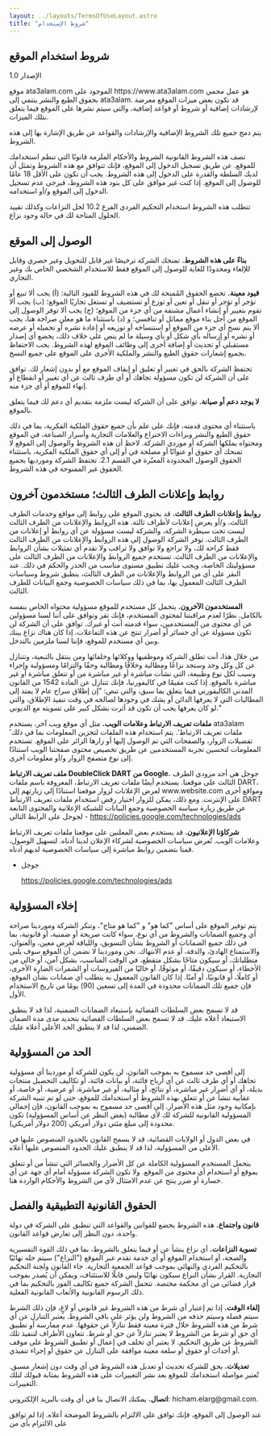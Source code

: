 ```yaml
---
layout: ../layouts/TermsOfUseLayout.astro
title: "شروط الإستخدام"
---
```


<h2>شروط استخدام الموقع</h2>
<p>الإصدار 1.0</p>
<p>موقع ata3alam.com الموجود على https://www.ata3alam.com هو عمل محمي بحقوق الطبع والنشر ينتمي إلى ata3alam. قد تكون بعض ميزات الموقع معرضة لإرشادات إضافية أو شروط أو قواعد إضافية، والتي سيتم نشرها على الموقع فيما يتعلق بتلك الميزات.</p>
<p>يتم دمج جميع تلك الشروط الإضافية والإرشادات والقواعد عن طريق الإشارة بها إلى هذه الشروط.</p>
<p>تصف هذه الشروط القانونية الشروط والأحكام الملزمة قانونًا التي تنظم استخدامك للموقع. عن طريق تسجيل الدخول إلى الموقع، فإنك تتوافق مع هذه الشروط وتمثل أن لديك السلطة والقدرة على الدخول إلى هذه الشروط. يجب أن تكون على الأقل 18 عامًا للوصول إلى الموقع. إذا كنت غير موافق على كل بنود هذه الشروط، فيرجى عدم تسجيل الدخول إلى الموقع و/أو استخدامه.</p>
<p>تتطلب هذه الشروط استخدام التحكيم الفردي الفرع 10.2 لحل النزاعات وكذلك تقييد الحلول المتاحة لك في حالة وجود نزاع. </p>
<h2>الوصول إلى الموقع</h2>
<p><strong>بناءً على هذه الشروط.</strong> تمنحك الشركة ترخيصًا غير قابل للتحويل وغير حصري وقابل للإلغاء ومحدودًا للغاية للوصول إلى الموقع فقط للاستخدام الشخصي الخاص بك وغير التجاري.</p>
<p><strong>قيود معينة.</strong> تخضع الحقوق المُمنحة لك في هذه الشروط للقيود التالية: (أ) يجب ألا تبيع أو تؤجر أو تؤجر أو تنقل أو تعين أو توزع أو تستضيف أو تستغل تجاريًا الموقع؛ (ب) يجب ألا تقوم بتغيير أو إنشاء أعمال مشتقة من أي جزء من الموقع؛ (ج) يجب ألا توفر الوصول إلى الموقع من أجل بناء موقع مماثل أو تنافسي؛ و (د) باستثناء ما هو معلن صراحة هنا، يجب ألا يتم نسخ أي جزء من الموقع أو استنساخه أو توزيعه أو إعادة نشره أو تحميله أو عرضه أو نشره أو إرساله بأي شكل أو بأي وسيلة ما لم ينص على خلاف ذلك، يخضع أي إصدار مستقبلي أو تحديث أو إضافة أخرى إلى وظائف الموقع لهذه الشروط. يجب الاحتفاظ بجميع إشعارات حقوق الطبع والنشر والملكية الأخرى على الموقع على جميع النسخ.</p>
<p>تحتفظ الشركة بالحق في تغيير أو تعليق أو إيقاف الموقع مع أو بدون إشعار لك. توافق على أن الشركة لن تكون مسؤولة تجاهك أو أي طرف ثالث عن أي تغيير أو انقطاع أو إنهاء للموقع أو أي جزء منه.</p>
<p><strong>لا يوجد دعم أو صيانة.</strong> توافق على أن الشركة ليست ملزمة بتقديم أي دعم لك فيما يتعلق بالموقع.</p>
<p>باستثناء أي محتوى قدمته، فإنك على علم بأن جميع حقوق الملكية الفكرية، بما في ذلك حقوق الطبع والنشر وبراءات الاختراع والعلامات التجارية وأسرار الصناعة، في الموقع ومحتواه يملكها الشركة أو موردي الشركة. لاحظ أن هذه الشروط والوصول إلى الموقع لا تمنحك أي حقوق أو عنوانًا أو مصلحة في أو إلى أي حقوق الملكية الفكرية، باستثناء الحقوق الوصول المحدودة المعبّرة في القسم 2.1. تحتفظ الشركة ومورديها بجميع الحقوق غير الممنوحة في هذه الشروط.</p>
<h2>روابط وإعلانات الطرف الثالث؛ مستخدمون آخرون</h2>
<p><strong>روابط وإعلانات الطرف الثالث.</strong> قد يحتوي الموقع على روابط إلى مواقع وخدمات الطرف الثالث، و/أو يعرض إعلانات لأطراف ثالثة. هذه الروابط والإعلانات من الطرف الثالث ليست تحت سيطرة الشركة، والشركة ليست مسؤولة عن أي روابط أو إعلانات من الطرف الثالث. توفر الشركة الوصول إلى هذه الروابط والإعلانات من الطرف الثالث فقط كراحة لك، ولا تراجع ولا توافق ولا تراقب ولا تقدم أي تمثيلات بشأن الروابط والإعلانات من الطرف الثالث. تستخدم جميع الروابط والإعلانات من الطرف الثالث على مسؤوليتك الخاصة، ويجب عليك تطبيق مستوى مناسب من الحذر والحكم في ذلك. عند النقر على أي من الروابط والإعلانات من الطرف الثالث، ينطبق شروط وسياسات الطرف الثالث المعمول بها، بما في ذلك سياسات الخصوصية وجمع البيانات للطرف الثالث.</p>
<p><strong>المستخدمون الآخرون.</strong> يتحمل كل مستخدم للموقع مسؤولية محتواه الخاص بنفسه بالكامل. نظرًا لعدم مراقبتنا لمحتوى المستخدم، فإنك تقر وتوافق على أننا لسنا مسؤولين عن أي محتوى من المستخدمين، سواء قدمته أنت أو غيرك. توافق على أن الشركة لن تكون مسؤولة عن أي خسائر أو أضرار تنتج عن هذه التفاعلات. إذا كان هناك نزاع بينك وبين أي مستخدم للموقع، فإننا لسنا ملزمين بالتدخل.</p>
<p>من خلال هذا، أنت تطلق الشركة وموظفيها ووكلائها وخلفائها ومن ينتقل بالتبعية، وتتنازل عن كل وكل وجد وستجد نزاعًا ومطالبة وخلافًا ومطالبة وحقًا والتزامًا ومسؤولية وإجراء وسبب لكل نوع وطبيعة، التي نشأت مباشرة أو غير مباشرة من أو تتعلق مباشرة أو غير مباشرة بالموقع. إذا كنت مقيمًا في كاليفورنيا، فإنك تتنازل عن المادة 1542 من القانون المدني الكاليفورني فيما يتعلق بما سبق، والتي تنص: "إن إطلاق سراح عام لا يمتد إلى المطالبات التي لا يعرفها الدائن أو يشك في وجودها لصالحه في وقت تنفيذ الإطلاق، والتي لو كان يعرفها يجب أن تكون قد أثرت بشكل كبير على تسويته مع الديوني."</p>
<p><strong>ملفات تعريف الارتباط وعلامات الويب.</strong> مثل أي موقع ويب آخر، يستخدم ata3alam 'ملفات تعريف الارتباط'. يتم استخدام هذه الملفات لتخزين المعلومات بما في ذلك تفضيلات الزوار، والصفحات التي تم الوصول إليها أو زارها الزائر على الموقع. تستخدم المعلومات لتحسين تجربة المستخدمين عن طريق تخصيص محتوى صفحتنا الويب استنادًا إلى نوع متصفح الزوار و/أو معلومات أخرى.</p>
<p><strong>ملف تعريف الارتباط DoubleClick DART من Google.</strong> جوجل هي أحد مزودي الطرف الثالث على موقعنا. يستخدم أيضًا ملفات تعريف الارتباط، المعروفة باسم ملفات DART، لعرض الإعلانات لزوار موقعنا استنادًا إلى زيارتهم إلى www.website.com ومواقع أخرى على الإنترنت. ومع ذلك، يمكن للزوار اختيار رفض استخدام ملفات تعريف الارتباط DART عن طريق زيارة سياسة الخصوصية وجمع البيانات للشبكة الإعلانية والمحتوى التابعة لجوجل على الرابط التالي - <a href="https://policies.google.com/technologies/ads">https://policies.google.com/technologies/ads</a></p>
<p><strong>شركاؤنا الإعلانيون.</strong> قد يستخدم بعض المعلنين على موقعنا ملفات تعريف الارتباط وعلامات الويب. تُعرض سياسات الخصوصية لشركاء الإعلان لدينا أدناه. لتسهيل الوصول، قمنا بتضمين روابط مباشرة إلى سياسات الخصوصية لديهم أدناه.</p>
<ul>
    <li>
        <p>جوجل</p>
        <p><a href="https://policies.google.com/technologies/ads">https://policies.google.com/technologies/ads</a></p>
    </li>
</ul>
<h2>إخلاء المسؤولية</h2>
<p>يتم توفير الموقع على أساس "كما هو" و "كما هو متاح"، وتنكر الشركة وموردينا صراحة أي وجميع الضمانات والشروط من أي نوع، سواء كانت صريحة أو ضمنية، أو قانونية، بما في ذلك جميع الضمانات أو الشروط بشأن التسويق، واللياقة لغرض معين، والعنوان، والاستمتاع الهادئ، والدقة، أو عدم الانتهاك. نحن وموردينا لا نضمن أن الموقع سوف يلبي متطلباتك، أو سيكون متاحًا بشكل متقطع، في الوقت المناسب، بشكل آمن، أو خالي من الأخطاء، أو سيكون دقيقًا، أو موثوقًا، أو خاليًا من الفيروسات أو الشفرات الضارة الأخرى، أو كاملًا، أو قانونيًا، أو آمنًا. إذا كان القانون المعمول به يتطلب أي ضمانات بشأن الموقع، فإن جميع تلك الضمانات محدودة في المدة إلى تسعين (90) يومًا من تاريخ الاستخدام الأول.</p>
<p>قد لا تسمح بعض السلطات القضائية بإستبعاد الضمانات الضمنية، لذا قد لا ينطبق الاستبعاد أعلاه عليك. قد لا تسمح بعض السلطات القضائية بتحديد مدى مدة الضمان الضمني، لذا قد لا ينطبق الحد الأعلى أعلاه عليك.</p>
<h2>الحد من المسؤولية</h2>
<p>إلى أقصى حد مسموح به بموجب القانون، لن يكون للشركة أو موردينا أي مسؤولية تجاهك أو أي طرف ثالث عن أي أرباح فائتة، أو بيانات فائتة، أو تكاليف التحصيل منتجات بديلة، أو أي أضرار غير مباشرة، أو نتائج، أو مثالية، أو غير مباشرة، أو عرضية، أو خاصة، أو عقابية تنشأ عن أو تتعلق بهذه الشروط أو استخدامك للموقع، حتى لو تم تنبيه الشركة بإمكانية وجود مثل هذه الأضرار. إلى أقصى حد مسموح به بموجب القانون، فإن إجمالي المسؤولية القانونية للشركة لك لأي مطالبة (بغض النظر عن أساس المسؤولية) تكون محدودة إلى مبلغ مئتي دولار أمريكي (200 دولار أمريكي).</p>
<p>في بعض الدول أو الولايات القضائية، قد لا يسمح القانون بالحدود المنصوص عليها في الأعلى من المسؤولية، لذا قد لا ينطبق عليك الحدود المنصوص عليها أعلاه.</p>
<p>يتحمل المستخدم المسؤولية الكاملة عن كل الأضرار والخسائر التي تنشأ من أو تتعلق بموقع أو استخدام أي محتوى من الموقع. ولا تكون الشركة مسؤولة أمام أي جهة عن أي خسارة أو ضرر ينتج عن عدم الامتثال لأي من الشروط والأحكام الواردة هنا.</p>
<h2>الحقوق القانونية التطبيقية والفصل</h2>
<p><strong>قانون واجتماع.</strong> هذه الشروط يخضع للقوانين والقواعد التي تنطبق على الشركة في دولة واحدة، دون النظر إلى تعارض قواعد القانون.</p>
<p><strong>تسوية النزاعات.</strong> أي نزاع ينشأ عن أو فيما يتعلق بالشروط، بما في ذلك القوة التفسيرية والصحة، أو استخدام الموقع أو أي خدمة تقدم عبر الموقع ("النزاع") سيتم حله نهائيًا بالتحكيم الفردي والنهائي بموجب قواعد الجمعية التجارية. جاء القانون ولجنة التحكيم التجارية. القرار بشأن النزاع سيكون نهائيًا وليس قابلًا للاستئناف، ويمكن أن يُصدر بموجب قرار قضائي من أي محكمة مختصة. تتحمل الشركة جميع تكاليف الفوز بالتحكيم بما في ذلك الرسوم القانونية والأتعاب القانونية الفعلية.</p>
<p><strong>إلغاء الوقت.</strong> إذا تم إعتبار أي شرط من هذه الشروط غير قانوني أو لاغٍ، فإن ذلك الشرط سيتم فصله وسيتم حذفه من الشروط ولن يؤثر على باقي الشروط. يعتبر التنازل عن أي شرط من هذه الشروط خلال فترة معينة فقط تنازلاً عن حقوقها. عدم ممارسة أو تطبيق أي حق أو شرط من الشروط لا يعتبر تنازلاً عن حق أو شرط. تتعاون الأطراف لتنفيذ تلك الشروط عن طريق التحكيم. لا يعتبر أي تخلف في إعمال أو تطبيق الشروط على موقف أو أحداث أو حقوق أو سلعة معينة موافقة على التنازل عن حقوق أو إجراء تنفيذي.</p>
<p><strong>تعديلات.</strong> يحق للشركة تحديث أو تعديل هذه الشروط في أي وقت دون إشعار مسبق. تُعتبر مواصلة استخدامك للموقع بعد نشر التغييرات على هذه الشروط بمثابة قبولك لتلك التغييرات.</p>
<p><strong>اتصال.</strong> يمكنك الاتصال بنا في أي وقت بالبريد الإلكتروني: hicham.elarg@gmail.com.</p>
<p>عند الوصول إلى الموقع، فإنك توافق على الالتزام بالشروط الموضحة أعلاه. إذا لم توافق على الالتزام بأي من 